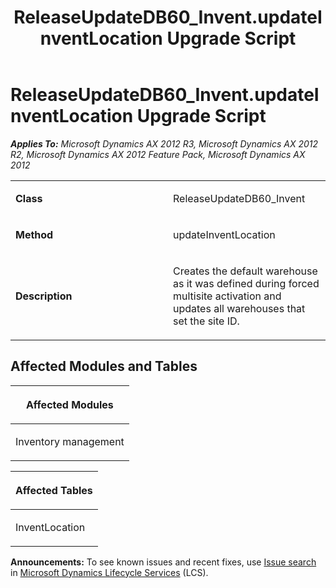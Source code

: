﻿---
title: ReleaseUpdateDB60_Invent.updateInventLocation Upgrade Script
TOCTitle: ReleaseUpdateDB60_Invent.updateInventLocation Upgrade Script
ms:assetid: ea7ec095-3145-8a46-1dbb-2c2b55c5fdba
ms:mtpsurl: https://msdn.microsoft.com/en-us/library/JJ719889(v=AX.60)
ms:contentKeyID: 49711961
ms.date: 05/18/2015
mtps_version: v=AX.60
---

# ReleaseUpdateDB60\_Invent.updateInventLocation Upgrade Script 


_**Applies To:** Microsoft Dynamics AX 2012 R3, Microsoft Dynamics AX 2012 R2, Microsoft Dynamics AX 2012 Feature Pack, Microsoft Dynamics AX 2012_

<table>
<colgroup>
<col style="width: 50%" />
<col style="width: 50%" />
</colgroup>
<tbody>
<tr class="odd">
<td><p><strong>Class</strong></p></td>
<td><p>ReleaseUpdateDB60_Invent</p></td>
</tr>
<tr class="even">
<td><p><strong>Method</strong></p></td>
<td><p>updateInventLocation</p></td>
</tr>
<tr class="odd">
<td><p><strong>Description</strong></p></td>
<td><p>Creates the default warehouse as it was defined during forced multisite activation and updates all warehouses that set the site ID.</p></td>
</tr>
</tbody>
</table>


## Affected Modules and Tables

<table>
<colgroup>
<col style="width: 100%" />
</colgroup>
<thead>
<tr class="header">
<th><p>Affected Modules</p></th>
</tr>
</thead>
<tbody>
<tr class="odd">
<td><p>Inventory management</p></td>
</tr>
</tbody>
</table>


<table>
<colgroup>
<col style="width: 100%" />
</colgroup>
<thead>
<tr class="header">
<th><p>Affected Tables</p></th>
</tr>
</thead>
<tbody>
<tr class="odd">
<td><p>InventLocation</p></td>
</tr>
</tbody>
</table>

  
**Announcements:** To see known issues and recent fixes, use [Issue search](http://go.microsoft.com/fwlink/?linkid=389258) in [Microsoft Dynamics Lifecycle Services](http://go.microsoft.com/fwlink/?linkid=306505) (LCS).

